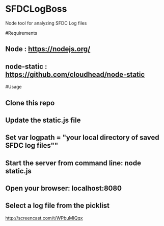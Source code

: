 # SFDCLogBoss
Node tool for analyzing SFDC Log files

#Requirements
## Node : https://nodejs.org/
## node-static : https://github.com/cloudhead/node-static

#Usage
## Clone this repo
## Update the static.js file
## Set var logpath = "your local directory of saved SFDC log files""
## Start the server from command line: node static.js
## Open your browser: localhost:8080
## Select a log file from the picklist

http://screencast.com/t/WPbuMIQqx
